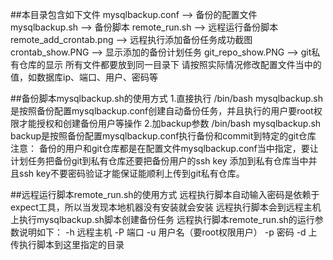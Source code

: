##本目录包含如下文件
mysqlbackup.conf --> 备份的配置文件
mysqlbackup.sh --> 备份脚本
remote_run.sh --> 远程运行备份脚本
remote_add_crontab.png --> 远程执行添加备份任务成功截图
crontab_show.PNG --> 显示添加的备份计划任务
git_repo_show.PNG --> git私有仓库的显示
所有文件都要放到同一目录下
请按照实际情况修改配置文件当中的值，如数据库ip、端口、用户、密码等

##备份脚本mysqlbackup.sh的使用方式
1.直接执行 /bin/bash mysqlbackup.sh 是按照备份配置mysqlbackup.conf创建自动备份任务，并且执行的用户要root权限才能授权和创建备份用户等操作
2.加backup参数 /bin/bash mysqlbackup.sh backup是按照备份配置mysqlbackup.conf执行备份和commit到特定的git仓库
注意：
    备份的用户和git仓库都是在配置文件mysqlbackup.conf当中指定，要让计划任务把备份git到私有仓库还要把备份用户的ssh key
添加到私有仓库当中并且ssh key不要密码验证才能保证能顺利上传到git私有仓库。


##远程运行脚本remote_run.sh的使用方式
远程执行脚本自动输入密码是依赖于expect工具，所以当发现本地机器没有安装就会安装
远程执行脚本会到远程主机上执行mysqlbackup.sh脚本创建备份任务
远程执行脚本remote_run.sh的运行参数说明如下：
-h 远程主机
-P 端口
-u 用户名（要root权限用户）
-p 密码
-d 上传执行脚本到这里指定的目录